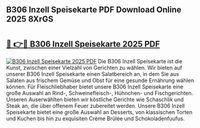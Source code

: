 ## B306 Inzell Speisekarte PDF Download Online 2025 8XrGS

# <h2><a href="http://gcdtckg.nevu.top/?p=B306+Inzell+Speisekarte">🔗 👉🔴 B306 Inzell Speisekarte 2025 PDF</a></h2>

[![B306 Inzell Speisekarte 2025 PDF](https://i.imgur.com/dBaPXMq.png)](http://gcdtckg.nevu.top/?p=B306+Inzell+Speisekarte)
Die B306 Inzell Speisekarte ist die Kunst, zwischen einer Vielzahl von Gerichten zu wählen. Wir bieten auf unserer B306 Inzell Speisekarte einen Salatbereich an, in dem Sie aus Salaten aus frischem Gemüse und Obst für eine gesunde Ernährung wählen können. Für Fleischliebhaber bietet unsere B306 Inzell Speisekarte eine große Auswahl an Rind-, Schweinefleisch-, Hühnchen- und Fischgerichten. Unseren Auserwählten bieten wir köstliche Gerichte wie Schaschlik und Steak an, die über offenem Feuer zubereitet werden. Unsere B306 Inzell Speisekarte bietet eine große Auswahl an Desserts, von klassischen Torten und Kuchen bis hin zu exquisiten Crème Brûlée und Schokoladenfuufus.
